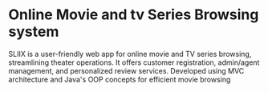 # Online Movie and tv Series Browsing system

SLIIX is a user-friendly web app for online movie and TV series browsing,
streamlining theater operations. It offers customer registration,
admin/agent management, and personalized review services.
Developed using MVC architecture and Java's OOP concepts for efficient
movie browsing

